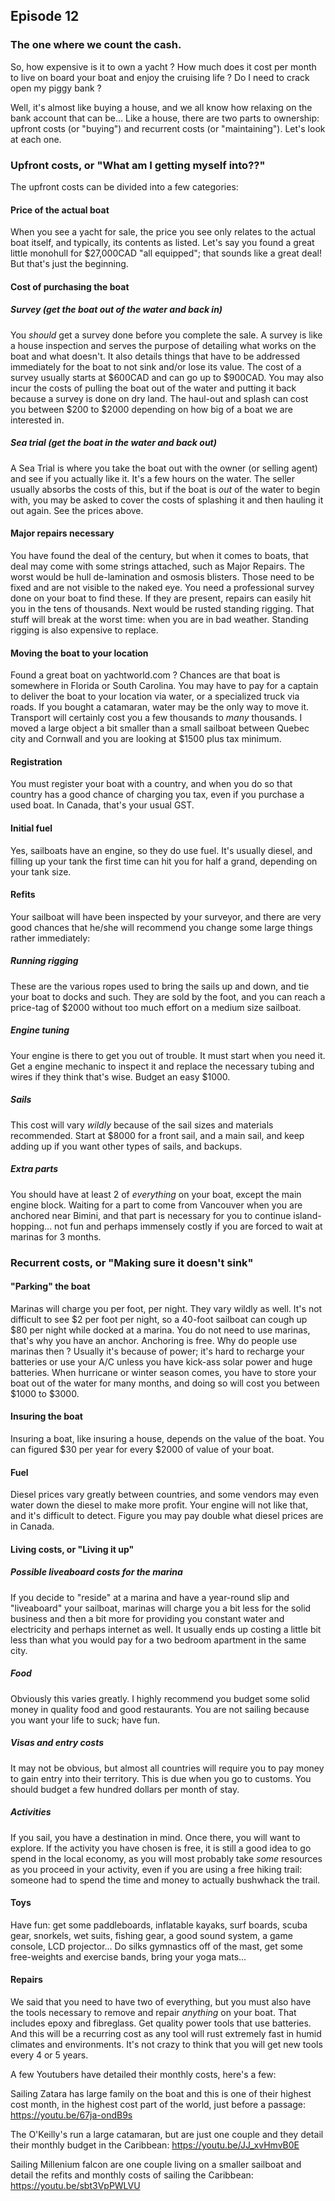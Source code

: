 ## Episode 12

### The one where we count the cash.

So, how expensive is it to own a yacht ?  How much does it cost per month to live on board your boat and enjoy the cruising life ?  Do I need to crack open my piggy bank ?

Well, it's almost like buying a house, and we all know how relaxing on the bank account that can be...  Like a house, there are two parts to ownership: upfront costs (or "buying") and recurrent costs (or "maintaining").  Let's look at each one.

### Upfront costs, or "What am I getting myself into??"

The upfront costs can be divided into a few categories:
#### Price of the actual boat
When you see a yacht for sale, the price you see only relates to the actual boat itself, and typically, its contents as listed.  Let's say you found a great little monohull for $27,000CAD "all equipped"; that sounds like a great deal!  But that's just the beginning.
#### Cost of purchasing the boat
##### Survey (get the boat out of the water and back in)
You *should* get a survey done before you complete the sale.  A survey is like a house inspection and serves the purpose of detailing what works on the boat and what doesn't.  It also details things that have to be addressed immediately for the boat to not sink and/or lose its value. The cost of a survey usually starts at $600CAD and can go up to $900CAD.  You may also incur the costs of pulling the boat out of the water and putting it back because a survey is done on dry land.  The haul-out and splash can cost you between $200 to $2000 depending on how big of a boat we are interested in.
##### Sea trial (get the boat in the water and back out)
A Sea Trial is where you take the boat out with the owner (or selling agent) and see if you actually like it.  It's a few hours on the water.  The seller usually absorbs the costs of this, but if the boat is *out* of the water to begin with, you may be asked to cover the costs of splashing it and then hauling it out again.  See the prices above.    
#### Major repairs necessary
You have found the deal of the century, but when it comes to boats, that deal may come with some strings attached, such as Major Repairs.  The worst would be hull de-lamination and osmosis blisters.  Those need to be fixed and are not visible to the naked eye.  You need a professional survey done on your boat to find these.  If they are present, repairs can easily hit you in the tens of thousands.  Next would be rusted standing rigging.  That stuff will break at the worst time: when you are in bad weather.  Standing rigging is also expensive to replace. 
#### Moving the boat to your location
Found a great boat on yachtworld.com ? Chances are that boat is somewhere in Florida or South Carolina.  You may have to pay for a captain to deliver the boat to your location via water, or a specialized truck via roads.  If you bought a catamaran, water may be the only way to move it.  Transport will certainly cost you a few thousands to *many* thousands.  I moved a large object a bit smaller than a small sailboat between Quebec city and Cornwall and you are looking at $1500 plus tax minimum.
#### Registration
You must register your boat with a country, and when you do so that country has a good chance of charging you tax, even if you purchase a used boat.  In Canada, that's your usual GST.
#### Initial fuel
Yes, sailboats have an engine, so they do use fuel.  It's usually diesel, and filling up your tank the first time can hit you for half a grand, depending on your tank size.
#### Refits
Your sailboat will have been inspected by your surveyor, and there are very good chances that he/she will recommend you change some large things rather immediately:
##### Running rigging
These are the various ropes used to bring the sails up and down, and tie your boat to docks and such.  They are sold by the foot, and you can reach a price-tag of $2000 without too much effort on a medium size sailboat.
##### Engine tuning
Your engine is there to get you out of trouble.  It must start when you need it.  Get a engine mechanic to inspect it and replace the necessary tubing and wires if they think that's wise.  Budget an easy $1000.
##### Sails
This cost will vary *wildly* because of the sail sizes and materials recommended. Start at $8000 for a front sail, and a main sail, and keep adding up if you want other types of sails, and backups.
##### Extra parts
You should have at least 2 of *everything* on your boat, except the main engine block.  Waiting for a part to come from Vancouver when you are anchored near Bimini, and that part is necessary for you to continue island-hopping... not fun and perhaps immensely costly if you are forced to wait at marinas for 3 months.

### Recurrent costs, or "Making sure it doesn't sink"

#### "Parking" the boat
Marinas will charge you per foot, per night.  They vary wildly as well.  It's not difficult to see $2 per foot per night, so a 40-foot sailboat can cough up $80 per night while docked at a marina.  You do not need to use marinas, that's why you have an anchor.  Anchoring is free.  Why do people use marinas then ?  Usually it's because of power; it's hard to recharge your batteries or use your A/C unless you have kick-ass solar power and huge batteries.
When hurricane or winter season comes, you have to store your boat out of the water for many months, and doing so will cost you between $1000 to $3000.
#### Insuring the boat
Insuring a boat, like insuring a house, depends on the value of the boat.  You can figured $30 per year for every $2000 of value of your boat.
#### Fuel
Diesel prices vary greatly between countries, and some vendors may even water down the diesel to make more profit.  Your engine will not like that, and it's difficult to detect.  Figure you may pay double what diesel prices are in Canada.
#### Living costs, or "Living it up"
##### Possible liveaboard costs for the marina
If you decide to "reside" at a marina and have a year-round slip and "liveaboard" your sailboat, marinas will charge you a bit less for the solid business and then a bit more for providing you constant water and electricity and perhaps internet as well.  It usually ends up costing a little bit less than what you would pay for a two bedroom apartment in the same city.
##### Food
Obviously this varies greatly.  I highly recommend you budget some solid money in quality food and good restaurants.  You are not sailing because you want your life to suck; have fun.
##### Visas and entry costs
It may not be obvious, but almost all countries will require you to pay money to gain entry into their territory.  This is due when you go to customs.  You should budget a few hundred dollars per month of stay.
##### Activities
If you sail, you have a destination in mind.  Once there, you will want to explore.  If the activity you have chosen is free, it is still a good idea to go spend in the local economy, as you will most probably take *some* resources as you proceed in your activity, even if you are using a free hiking trail: someone had to spend the time and money to actually bushwhack the trail.
#### Toys
Have fun: get some paddleboards, inflatable kayaks, surf boards, scuba gear, snorkels, wet suits, fishing gear, a good sound system, a game console, LCD projector... Do silks gymnastics off of the mast, get some free-weights and exercise bands, bring your yoga mats...
#### Repairs
We said that you need to have two of everything, but you must also have the tools necessary to remove and repair *anything* on your boat. That includes epoxy and fibreglass. Get quality power tools that use batteries.  And this will be a recurring cost as any tool will rust extremely fast in humid climates and environments. It's not crazy to think that you will get new tools every 4 or 5 years.

A few Youtubers have detailed their monthly costs, here's a few:

Sailing Zatara has large family on the boat and this is one of their highest cost month, in the highest cost part of the world, just before a passage: https://youtu.be/67ja-ondB9s

The O'Keilly's run a large catamaran, but are just one couple and they detail their monthly budget in the Caribbean: https://youtu.be/JJ_xvHmvB0E

Sailing Millenium falcon are one couple living on a smaller sailboat and detail the refits and monthly costs of sailing the Caribbean: https://youtu.be/sbt3VpPWLVU
